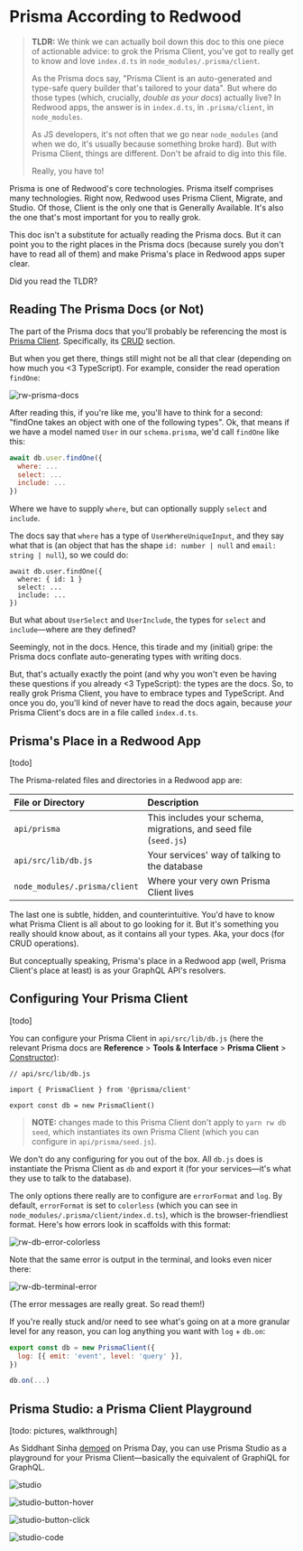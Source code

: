# Prisma According to Redwood

<!-- TODO -->
<!-- Intellisense section? Why doesn't it show up? -->

> **TLDR:** We think we can actually boil down this doc to this one piece of actionable advice: to grok the Prisma Client, you've got to really get to know and love `index.d.ts` in `node_modules/.prisma/client`.
>
> As the Prisma docs say, "Prisma Client is an auto-generated and type-safe query builder that's tailored to your data". But where do those types (which, crucially, _double as your docs_) actually live? In Redwood apps, the answer is in `index.d.ts`, in `.prisma/client`, in `node_modules`. 
>
> As JS developers, it's not often that we go near `node_modules` (and when we do, it's usually because something broke hard). But with Prisma Client, things are different. Don't be afraid to dig into this file.
>
> Really, you have to!

<!-- you need to 1) embrace types and TypeScript (embrace&mdash;not love, not even really know, just, you've got to open to them) and 2) run `yarn rw db generate` and go checkout `node_modules/.prisma/client/index.d.ts`. If anything, no. 2) is the most important. You've got to know and be familiar with this file&mdash;it's your (literally your, custom-tailored) docs for Prisma Client's CRUD operations. -->

Prisma is one of Redwood's core technologies. Prisma itself comprises many technologies. Right now, Redwood uses Prisma Client, Migrate, and Studio. Of those, Client is the only one that is Generally Available. It's also the one that's most important for you to really grok.

This doc isn't a substitute for actually reading the Prisma docs. But it can point you to the right places in the Prisma docs (because surely you don't have to read all of them) and make Prisma's place in Redwood apps super clear.

Did you read the TLDR?

## Reading The Prisma Docs (or Not)

The part of the Prisma docs that you'll probably be referencing the most is [Prisma Client](https://www.prisma.io/docs/reference/tools-and-interfaces/prisma-client). Specifically, its [CRUD](https://www.prisma.io/docs/reference/tools-and-interfaces/prisma-client/crud) section.

But when you get there, things still might not be all that clear (depending on how much you <3 TypeScript). For example, consider the read operation `findOne`:

![rw-prisma-docs](https://user-images.githubusercontent.com/32992335/86544318-cb3ad580-beda-11ea-93a2-54b306b0b9a3.png)

After reading this, if you're like me, you'll have to think for a second: "findOne takes an object with one of the following types". Ok, that means if we have a model named `User` in our `schema.prisma`, we'd call `findOne` like this:

```javascript
await db.user.findOne({
  where: ...
  select: ...
  include: ...
})
```

Where we have to supply `where`, but can optionally supply `select` and `include`.

The docs say that `where` has a type of `UserWhereUniqueInput`, and they say what that is (an object that has the shape `id: number | null` and `email: string | null`), so we could do:

```javascript{2}
await db.user.findOne({
  where: { id: 1 }
  select: ...
  include: ...
})
```

But what about `UserSelect` and `UserInclude`, the types for `select` and `include`&mdash;where are they defined?

<!-- To their point, Prisma Client is always tailored. But even one example would help, since the basic pattern of CRUD operations is pretty much the same, no matter what your schema is. -->
Seemingly, not in the docs. Hence, this tirade and my (initial) gripe: the Prisma docs conflate auto-generating types with writing docs. 

But, that's actually exactly the point (and why you won't even be having these questions if you already <3 TypeScript): the types are the docs. So, to really grok Prisma Client, you have to embrace types and TypeScript. And once you do, you'll kind of never have to read the docs again, because _your_ Prisma Client's docs are in a file called `index.d.ts`.

## Prisma's Place in a Redwood App

[todo]

The Prisma-related files and directories in a Redwood app are:

| File or Directory             | Description                                                      |
| :---------------------------- | :--------------------------------------------------------------- |
| `api/prisma`                  | This includes your schema, migrations, and seed file (`seed.js`) |
| `api/src/lib/db.js`           | Your services' way of talking to the database                    |
| `node_modules/.prisma/client` | Where your very own Prisma Client lives                          |

<!-- - **Everything in `api/prisma`:** This includes your schema, migrations, and seed file (`seed.js`)
- **`db.js` in `api/src/lib`:** Basically your services' way of accessing the database
- **`.prisma/client` in `node_modules`:** Where your very own Prisma Client lives -->

The last one is subtle, hidden, and counterintuitive. You'd have to know what Prisma Client is all about to go looking for it. But it's something you really should know about, as it contains all your types. Aka, your docs (for CRUD operations).

But conceptually speaking, Prisma's place in a Redwood app (well, Prisma Client's place at least) is as your GraphQL API's resolvers.

## Configuring Your Prisma Client

[todo]

You can configure your Prisma Client in `api/src/lib/db.js` (here the relevant Prisma docs are **Reference** > **Tools & Interface** > **Prisma Client** > [Constructor](https://www.prisma.io/docs/reference/tools-and-interfaces/prisma-client/constructor)):

```javascript{5}
// api/src/lib/db.js

import { PrismaClient } from '@prisma/client'

export const db = new PrismaClient()
```

> **NOTE:** changes made to this Prisma Client don't apply to `yarn rw db seed`, which instantiates its own Prisma Client (which you can configure in `api/prisma/seed.js`).

We don't do any configuring for you out of the box. All `db.js` does is instantiate the Prisma Client as `db` and export it (for your services&mdash;it's what they use to talk to the database).

The only options there really are to configure are `errorFormat` and `log`. By default, `errorFormat` is set to `colorless` (which you can see in `node_modules/.prisma/client/index.d.ts`), which is the browser-friendliest format. Here's how errors look in scaffolds with this format:

![rw-db-error-colorless](https://user-images.githubusercontent.com/32992335/86541265-522e8480-bec0-11ea-9d21-fef517f27322.png)

Note that the same error is output in the terminal, and looks even nicer there:

![rw-db-terminal-error](https://user-images.githubusercontent.com/32992335/86541261-49d64980-bec0-11ea-9515-06ae78433a20.png)

(The error messages are really great. So read them!)

If you're really stuck and/or need to see what's going on at a more granular level for any reason, you can log anything you want with `log` + `db.on`:

```javascript
export const db = new PrismaClient({
  log: [{ emit: 'event', level: 'query' }],
})

db.on(...)
```

## Prisma Studio: a Prisma Client Playground

[todo: pictures, walkthrough]

As Siddhant Sinha [demoed](https://www.youtube.com/watch?v=Jq2ZR-3NYVg&feature=youtu.be&t=302) on Prisma Day, you can use Prisma Studio as a playground for your Prisma Client&mdash;basically the equivalent of GraphiQL for GraphQL.

![studio](https://user-images.githubusercontent.com/32992335/86546465-e3662100-bee9-11ea-8740-6099ff239598.png)

![studio-button-hover](https://user-images.githubusercontent.com/32992335/86546472-e8c36b80-bee9-11ea-9389-a928a33252d5.png)

![studio-button-click](https://user-images.githubusercontent.com/32992335/86546477-f1b43d00-bee9-11ea-8aea-ef96f9753f2d.png)

![studio-code](https://user-images.githubusercontent.com/32992335/86546483-f973e180-bee9-11ea-8247-f119e1957198.png)

<!-- ARCHIVE -->

<!-- ## Using seed.js to test CRUD operations

[todo]

While `seed.js` is for seeding your database, if you don't want to work in Prisma Studio for any reason, you can use `seed.js` to quickly try stuff out. -->

<!-- ## Example: User and Post

[todo]

> You can can download the redwood project here...

The canonical example is user and post...
We'll be using/copying the prisma quickstart models...

```javascript
model Post {
  id        Int     @id @default(autoincrement())
  title     String
  content   String?
  published Boolean @default(false)
  author    User?   @relation(fields: [authorId], references: [id])
  authorId  Int?
}
model User {
  id    Int     @id @default(autoincrement())
  email String  @unique
  name  String?
  posts Post[]
}
```

There's a one-to-many (m-n?) relationship here: a user can have many posts, but a post, only one user. This is at the "prisma" level. What does that mean? (Might need beekeper studio, etc at this point&mdash;install instructions for that/show other recommendations)

```
yarn rw db save
yarn rw db up
```

now run seed...

Your crud queries...

upsert...

seed.js for creating...

Mocking queries in studio. -->